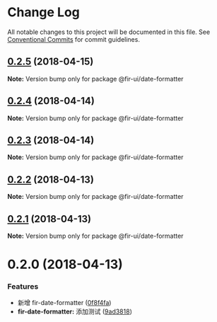# Change Log

All notable changes to this project will be documented in this file.
See [Conventional Commits](https://conventionalcommits.org) for commit guidelines.

<a name="0.2.5"></a>
## [0.2.5](https://github.com/fjc0k/fir-ui/compare/@fir-ui/date-formatter@0.2.4...@fir-ui/date-formatter@0.2.5) (2018-04-15)




**Note:** Version bump only for package @fir-ui/date-formatter

<a name="0.2.4"></a>
## [0.2.4](https://github.com/fjc0k/fir-ui/compare/@fir-ui/date-formatter@0.2.3...@fir-ui/date-formatter@0.2.4) (2018-04-14)




**Note:** Version bump only for package @fir-ui/date-formatter

<a name="0.2.3"></a>
## [0.2.3](https://github.com/fjc0k/fir-ui/compare/@fir-ui/date-formatter@0.2.2...@fir-ui/date-formatter@0.2.3) (2018-04-14)




**Note:** Version bump only for package @fir-ui/date-formatter

<a name="0.2.2"></a>
## [0.2.2](https://github.com/fjc0k/fir-ui/compare/@fir-ui/date-formatter@0.2.1...@fir-ui/date-formatter@0.2.2) (2018-04-13)




**Note:** Version bump only for package @fir-ui/date-formatter

<a name="0.2.1"></a>
## [0.2.1](https://github.com/fjc0k/fir-ui/compare/@fir-ui/date-formatter@0.2.0...@fir-ui/date-formatter@0.2.1) (2018-04-13)




**Note:** Version bump only for package @fir-ui/date-formatter

<a name="0.2.0"></a>
# 0.2.0 (2018-04-13)


### Features

* 新增 fir-date-formatter ([0f8f4fa](https://github.com/fjc0k/fir-ui/commit/0f8f4fa))
* **fir-date-formatter:** 添加测试 ([9ad3818](https://github.com/fjc0k/fir-ui/commit/9ad3818))
